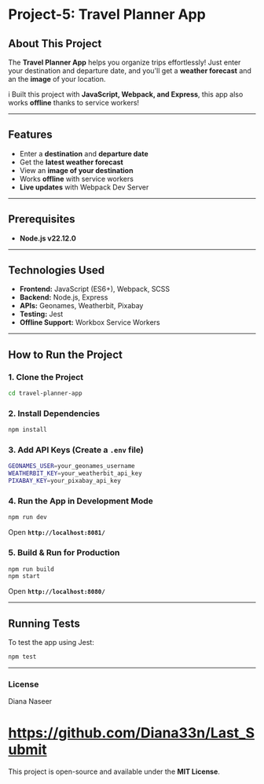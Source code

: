# Project-5: Travel Planner App

## About This Project
The **Travel Planner App** 
helps you organize trips effortlessly! Just enter your destination and departure date, and you'll get a 
**weather forecast** and an the **image** of your location. 

i Built this project  with **JavaScript, Webpack, and Express**, this app also works **offline** thanks to service workers!

---

## Features
- Enter a **destination** and **departure date**
- Get the **latest weather forecast**
- View an **image of your destination**
- Works **offline** with service workers
- **Live updates** with Webpack Dev Server
---

  ## Prerequisites
- **Node.js v22.12.0**

---

## Technologies Used
- **Frontend:** JavaScript (ES6+), Webpack, SCSS
- **Backend:** Node.js, Express
- **APIs:** Geonames, Weatherbit, Pixabay
- **Testing:** Jest
- **Offline Support:** Workbox Service Workers

---

## How to Run the Project
### 1. Clone the Project
```sh
cd travel-planner-app
```

### 2. Install Dependencies
```sh
npm install
```

### 3. Add API Keys (Create a `.env` file)
```sh
GEONAMES_USER=your_geonames_username
WEATHERBIT_KEY=your_weatherbit_api_key
PIXABAY_KEY=your_pixabay_api_key
```

### 4. Run the App in Development Mode
```sh
npm run dev
```
Open **`http://localhost:8081/`**

### 5. Build & Run for Production
```sh
npm run build
npm start
```
Open **`http://localhost:8080/`**

---

## Running Tests
To test the app using Jest:
```sh
npm test
```

---



### License
Diana Naseer 
# https://github.com/Diana33n/Last_Submit
This project is open-source and available under the **MIT License**.

